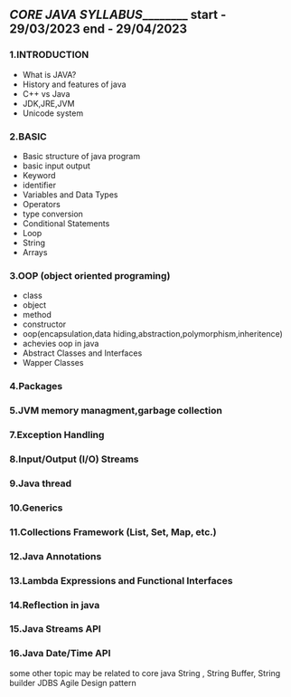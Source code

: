___________________CORE JAVA SYLLABUS___________________________
 start - 29/03/2023                      end - 29/04/2023
----------------------------------------------------------------
### 1.INTRODUCTION                                     
  - What is JAVA?                          
  - History and features of java
  - C++ vs Java
  - JDK,JRE,JVM
  - Unicode system
### 2.BASIC
  - Basic structure of java program
  - basic input output
  - Keyword
  - identifier
  - Variables and Data Types
  - Operators
  - type conversion
  - Conditional Statements
  - Loop
  - String
  - Arrays
### 3.OOP (object oriented programing)
  - class
  - object
  - method
  - constructor
  - oop(encapsulation,data hiding,abstraction,polymorphism,inheritence)
  - achevies oop in java
  - Abstract Classes and Interfaces
  - Wapper Classes
### 4.Packages 
### 5.JVM memory managment,garbage collection
### 7.Exception Handling
### 8.Input/Output (I/O) Streams
### 9.Java thread
### 10.Generics
### 11.Collections Framework (List, Set, Map, etc.)
### 12.Java Annotations
### 13.Lambda Expressions and Functional Interfaces
### 14.Reflection in java
### 15.Java Streams API
### 16.Java Date/Time API

some other topic may be related to core java
 String , String Buffer, String builder
 JDBS
 Agile
 Design pattern
 
